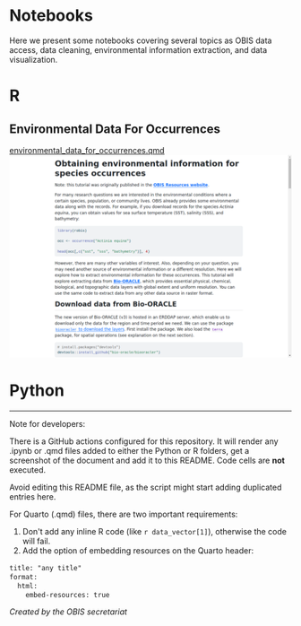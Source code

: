 # Notebooks

Here we present some notebooks covering several topics as OBIS data access, data cleaning, environmental information extraction, and data visualization.

# R
## Environmental Data For Occurrences
[environmental_data_for_occurrences.qmd](R/environmental_data_for_occurrences.qmd)
![Environmental Data For Occurrences](screenshots/environmental_data_for_occurrences.png)




# Python



------

Note for developers:

There is a GitHub actions configured for this repository. It will render any .ipynb or .qmd files added to either the Python or R folders, get a screenshot of the document and add it to this README. Code cells are **not** executed.

Avoid editing this README file, as the script might start adding duplicated entries here.

For Quarto (.qmd) files, there are two important requirements:

1. Don't add any inline R code (like `r data_vector[1]`), otherwise the code will fail.
2. Add the option of embedding resources on the Quarto header:

``` {bash}
title: "any title"
format: 
  html:
    embed-resources: true
```

_Created by the OBIS secretariat_